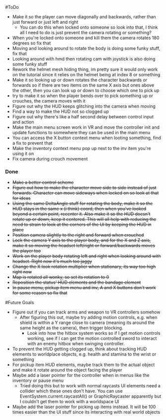 #ToDo
- Make it so the player can move diagonally and backwards, rather than just forward or just left and right
	- You can do this when locked onto someone so look into that, I think all I need to do is just prevent the camera rotating or something?
- When you're locked onto someone and kill them the camera rotates 180 degrees so fix that
- Moving and looking around to rotate the body is doing some funky stuff, fix that
- Looking around with hmd then rotating cam with joystick is also doing some funky stuff
- Rework the helmet mesh hiding thing, im pretty sure it would only work on the tutorial since it relies on the helmet being at index 8 or something
- Make it so looking up or down rotates the character backwards or forwards so if there are two items on the same X axis but ones above the other, then you can look up or down to choose which one to pick up
- try to make it so when the player bends over to pick something up or crouches, the camera moves with it
- Figure out why the HUD keeps glitching into the camera when moving
- Find a way to make the HUD not so clogged up
- Figure out why there's like a half second delay between control input and action
- Make the main menu screen work in VR and move the controller init and update functions to somewhere they can be used in the main menu
- You can access the X button context menu when looting something, find a fix to prevent that
- Make the inventory context menu pop up next to the inv item you're using it on
- Fix camera during crouch movement

### Done
- ~~Make a better control scheme~~
- ~~Figure out how to make the character move side to side instead of just forwards. Character can move sideways when locked on so look at that for ideas~~
- ~~Using the same DeltaAngle stuff for rotating the body, make it so the HUD stays in the same x (i think) coord, then when you've looked beyond a certain point, recenter it. Also make it so the HUD doesn't rotate up or down, keep it centered. This will all help with reducing the need to strain to look at the corners of the UI by keeping the HUD in place~~
- ~~Position camera slightly to the right and forward when crouched~~
- ~~Lock the camera Y axis to the player body, and for the X and Z axis, make it so moving the headset left/right or forward/backwards moves the player too~~
- ~~Work on the player body rotating left and right when looking around with headset. Right now it's much too jaggy~~
- ~~Change the X look rotation multiplier when stationary, its way too high right now~~
- ~~Map is rotated all wonky, so set its rotation to 0~~
- ~~Reposition the status' HUD elements and the bandage element~~
- ~~In pause menu, pickup item menu and inv, A and X buttons don't work for some reason so fix that~~

#Future Goals
- Figure out if you can track arms and weapon to VR controllers somehow
	- After figuring this out, maybe try adding motion controls, e.g. when shield is within a Y range close to camera (meaning its around the same height as the camera), then trigger blocking.
		- Look into how the hitbox system works so if I get motion controls working, see if I can get the motion controlled sword to interact with an enemy hitbox when swinging controller.
- To prevent the HUD getting clogged up, think about tracking HUD elements to worldplace objects, e.g. health and stamina to the wrist or something
- For pickup item HUD elements, maybe track them to the actual object and make it rotate around the object facing the player
- Maybe add a laser pointer for the controller when in menus like the inventory or pause menu
	- Tried doing this but to work with normal raycasts UI elements need a collider which these ones don't have. You can use EventSystem.current.raycastAll() or GraphicRaycaster apparently but I couldn't get them to work with a worldspace UI
- Maybe add the laser pointer for picking up items instead. It will be 100 times easier than the UI stuff since its interacting with real world objects